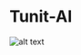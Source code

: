# Tunit-AI
![alt text](https://raw.githubusercontent.com/Tunit-AI/Tunit/main/public/images/tunit.png "Tunit Temp Logo")
